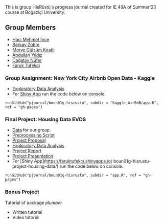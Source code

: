 This is group HisRüstü's progress journal created for IE 48A of Summer'20 course at Boğaziçi University. 

## Group Members

- [Hacı Mehmet İnce](https://pjournal.github.io/boun01-hmehmetince)
- [Berkay Zühre](https://pjournal.github.io/boun01-berkayzuhre)
- [Merve Gülsüm Kıratlı](https://pjournal.github.io/boun01-mervekiratl)
- [Abdullah Yıldız](https://pjournal.github.io/boun01-abdullahyildizz)
- [Çağatay Nüfer](https://pjournal.github.io/boun01-cagataynufer)
- [Faruk Tüfekçi](https://pjournal.github.io/boun01-faruktufekci)


### Group Assignment: New York City Airbnb Open Data - Kaggle

- [Exploratory Data Analysis](https://pjournal.github.io/boun01g-hisrustu/Kaggle_AirBnB/airBnB_assignment.html)
- For [Shiny App](https://faruktufekci.shinyapps.io/NYC_AirBnB_EDA_hisRustu/) run the code below on console.

`runGitHub("pjournal/boun01g-hisrustu", subdir = "Kaggle_AirBnB/app.R", ref = "gh-pages")`


### Final Project: Housing Data EVDS

- [Data](housing_data_EVDS.csv) for our group. 
- [Preprocessing Script](preprocess.R)
- [Project Proposal](48A_Proposal.html)
- [Exploratory Data Analysis](Hausing-data.html)
- [Project Report](final_report_v2.html)
- [Project Presentation](Presentation.pdf)
- For [Shiny App](https://faruktufekci.shinyapps.io/
boun01g-hisrustu-project-housing-data/) run the code below on console.

`runGitHub("pjournal/boun01g-hisrustu", subdir = "app.R", ref = "gh-pages")`


### Bonus Project
  Tutorial of package *plumber*
- Written tutorial
- Video tutorial
